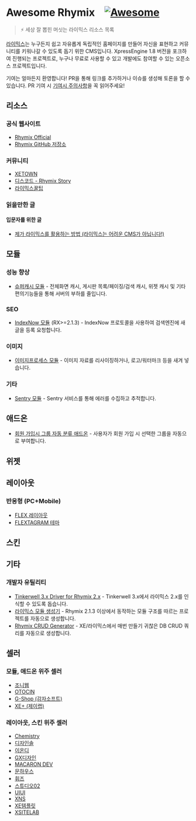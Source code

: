 # Awesome Rhymix &nbsp;&nbsp; [![Awesome](https://awesome.re/badge.svg)](https://awesome.re)

> ⚡ 세상 잘 뽑힌 머싯는 라이믹스 리소스 목록

[라이믹스](https://github.com/rhymix/rhymix)는 누구든지 쉽고 자유롭게 독립적인 홈페이지를 만들어 자신을 표현하고 커뮤니티를 키워나갈 수 있도록 돕기 위한 CMS입니다.
XpressEngine 1.8 버전을 포크하여 진행되는 프로젝트로, 누구나 무료로 사용할 수 있고 개발에도 참여할 수 있는 오픈소스 프로젝트입니다.

기여는 얼마든지 환영합니다! PR을 통해 링크를 추가하거나 이슈를 생성해 토론을 할 수 있습니다. PR 기여 시 [기여시 주의사항](CONTRIBUTING.md)을 꼭 읽어주세요!

## 리소스

### 공식 웹사이트
* [Rhymix Official](https://rhymix.org/)
* [Rhymix GitHub 저장소](https://github.com/rhymix/rhymix)

### 커뮤니티
* [XETOWN](https://xetown.com/)
* [디스코드 - Rhymix Story](https://discord.gg/jTp5G3Txaa)
* [라이믹스꿀팁](https://rxtip.kr/)

### 읽을만한 글

#### 입문자를 위한 글
* [제가 라이믹스를 활용하는 방법 (라이믹스는 어려운 CMS가 아닙니다!)](https://xetown.com/topics/1774989)

## 모듈

### 성능 향상
* [슈퍼캐시 모듈](https://github.com/poesis/xe-supercache) - 전체화면 캐시, 게시판 목록/페이징/검색 캐시, 위젯 캐시 및 기타 편의기능들을 통해 서버의 부하를 줄입니다.

### SEO
* [IndexNow 모듈](https://github.com/poesis/rhymix-indexnow) (RX>=2.1.3) - IndexNow 프로토콜을 사용하여 검색엔진에 새 글을 등록 요청합니다.

### 이미지
* [이미지프로세스 모듈](https://xetown.com/download/1773944) - 이미지 자료를 리사이징하거나, 로고/워터마크 등을 새겨 넣습니다.

### 기타
* [Sentry 모듈](https://github.com/rx-apps/sentry) - Sentry 서비스를 통해 에러를 수집하고 추적합니다.

## 애드온
* [회원 가입시 그룹 자동 분류 애드온](https://xetown.com/download/1370824) - 사용자가 회원 가입 시 선택한 그룹을 자동으로 부여합니다.

## 위젯

## 레이아웃

### 반응형 (PC+Mobile)
* [FLEX 레이아웃](https://github.com/calvinsnax/rx-flex-layout)
* [FLEXTAGRAM 테마](https://github.com/calvinsnax/rx-flextagram)

## 스킨

## 기타

### 개발자 유틸리티
* [Tinkerwell 3.x Driver for Rhymix 2.x](https://github.com/nemorize/php-rhymix-tinkerwell-driver) - Tinkerwell 3.x에서 라이믹스 2.x를 인식할 수 있도록 돕습니다.
* [라이믹스 모듈 생성기](https://www.poesis.org/tools/rxmodulegen/) - Rhymix 2.1.3 이상에서 동작하는 모듈 구조를 따르는 프로젝트를 자동으로 생성합니다.
* [Rhymix CRUD Generator](https://tools.hoshi.no/crud_generator.php) - XE/라이믹스에서 매번 만들기 귀찮은 DB CRUD 쿼리를 자동으로 생성합니다.

## 셀러

### 모듈, 애드온 위주 셀러
* [조니웹](https://bjrambo.com/)
* [OTOCIN](https://otocin.dev/)
* [G-Shop (감자소프트)](https://potatosoft.kr/)
* [XE+ (제이랩)](https://xeplus.io/)

### 레이아웃, 스킨 위주 셀러
* [Chemistry](http://chemi.kr/market)
* [디자인솔](https://www.designersol.co.kr/)
* [이온디](https://eond.com/xemarket)
* [GX디자인](https://gxeshop.ivyro.net/)
* [MACARON DEV](https://macarondev.ixthus.kr/)
* [문하우스](https://moonhouse.co.kr/buy)
* [휘즈](https://phiz.kr/)
* [스튜디오02](https://studio02.co.kr/)
* [UIUI](https://uiui.io/)
* [XNS](https://xenara.zaggu.net/product)
* [XE템플릿](https://xetemplate.com/)
* [XSITELAB](http://xsitelab.com/)
